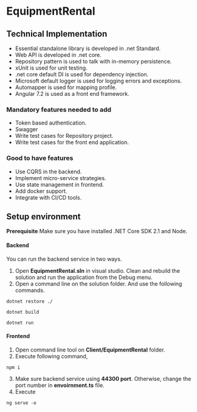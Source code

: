 # EquipmentRental

## Technical Implementation
* Essential standalone library is developed in .net Standard.
* Web API is developed in .net core.
* Repository pattern is used to talk with in-memory persistence.
* xUnit is used for unit testing.
* .net core default DI is used for dependency injection.
* Microsoft default logger is used for logging errors and exceptions.
* Automapper is used for mapping profile.
* Angular 7.2 is used as a front end framework.

### Mandatory features needed to add
* Token based authentication.
* Swagger
* Write test cases for Repository project.
* Write test cases for the front end application.

### Good to have features
* Use CQRS in the backend.
* Implement micro-service strategies.
* Use state management in frontend.
* Add docker support.
* Integrate with CI/CD tools.

## Setup environment
**Prerequisite**
Make sure you have installed .NET Core SDK 2.1 and Node.
#### Backend
You can run the backend service in two ways.
1. Open **EquipmentRental.sln** in visual studio. Clean and rebuild the solution and run the application from the Debug menu.
2. Open a command line on the solution folder. And use the following commands.

```
dotnet restore ./  
``` 

``` 
dotnet build 
```

``` 
dotnet run
```
 
#### Frontend
1. Open command line tool on **Client/EquipmentRental** folder.
2. Execute following command,
```
npm i
``` 

3. Make sure backend service using **44300 port**. Otherwise, change the port number in **envoirnment.ts** file.
4. Execute 
```
ng serve -o
```
